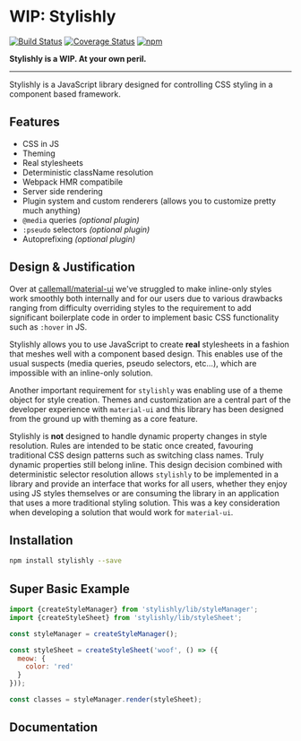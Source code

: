 # WIP: Stylishly
[![Build Status](https://img.shields.io/circleci/project/nathanmarks/stylishly/master.svg?style=flat-square)](https://circleci.com/gh/nathanmarks/stylishly)
[![Coverage Status](https://img.shields.io/coveralls/nathanmarks/stylishly/master.svg?style=flat-square)](https://coveralls.io/github/nathanmarks/stylishly)
[![npm](https://img.shields.io/npm/v/stylishly.svg?style=flat-square)](https://www.npmjs.com/package/stylishly)

**Stylishly is a WIP. At your own peril.**

---

Stylishly is a JavaScript library designed for controlling CSS styling in a component based framework.

## Features

 - CSS in JS
 - Theming
 - Real stylesheets
 - Deterministic className resolution
 - Webpack HMR compatibile
 - Server side rendering
 - Plugin system and custom renderers (allows you to customize pretty much anything)
 - `@media` queries _(optional plugin)_
 - `:pseudo` selectors _(optional plugin)_
 - Autoprefixing _(optional plugin)_

## Design & Justification

Over at [callemall/material-ui](https://github.com/callemall/material-ui) we've struggled to make inline-only styles work smoothly both internally and for our users due to various drawbacks ranging from difficulty overriding styles to the requirement to add significant boilerplate code in order to implement basic CSS functionality such as `:hover` in JS.

Stylishly allows you to use JavaScript to create **real** stylesheets in a fashion that meshes well with a component based design. This enables use of the usual suspects (media queries, pseudo selectors, etc...), which are impossible with an inline-only solution.

Another important requirement for `stylishly` was enabling use of a theme object for style creation. Themes and customization are a central part of the developer experience with `material-ui` and this library has been designed from the ground up with theming as a core feature.

Stylishly is **not** designed to handle dynamic property changes in style resolution. Rules are intended to be static once created, favouring traditional CSS design patterns such as switching class names. Truly dynamic properties still belong inline. This design decision combined with deterministic selector resolution allows `stylishly` to be implemented in a library and provide an interface that works for all users, whether they enjoy using JS styles themselves or are consuming the library in an application that uses a more traditional styling solution. This was a key consideration when developing a solution that would work for `material-ui`.

## Installation

```bash
npm install stylishly --save
```

## Super Basic Example

```js
import {createStyleManager} from 'stylishly/lib/styleManager';
import {createStyleSheet} from 'stylishly/lib/styleSheet';

const styleManager = createStyleManager();

const styleSheet = createStyleSheet('woof', () => ({
  meow: {
    color: 'red'
  }
}));

const classes = styleManager.render(styleSheet);


```

## Documentation

